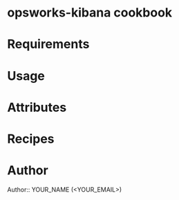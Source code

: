 # opsworks-kibana cookbook

# Requirements

# Usage

# Attributes

# Recipes

# Author

Author:: YOUR_NAME (<YOUR_EMAIL>)
